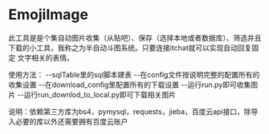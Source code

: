 # EmojiImage
此工具是是个集自动图片收集（从贴吧）、保存（选择本地或者数据库）、筛选并且下载的小工具，我称之为半自动斗图系统。只要连接itchat就可以实现自动回复固定
文字相关的表情。

使用方法：
--sqlTable里的sql脚本建表
--在config文件按说明完整的配置所有的收集设置
--在download_config里配置所有的下载设置
--运行run.py即可收集图片
--运行run_downlod_to_local.py即可下载相关图片


说明：依赖第三方库为bs4，pymysql，requests，jieba，百度云api接口，除导入必要的库以外还需要拥有百度云账户
